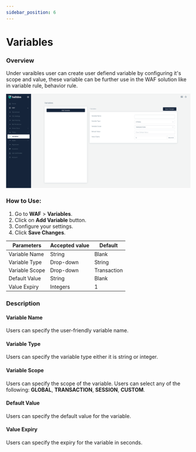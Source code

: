 ```yaml
---
sidebar_position: 6
---
```


# Variables

### Overview
Under varaibles user can create user defiend variable by configuring it's scope and value, these variable can be further use in the WAF solution like in variable rule, behavior rule.  

![Variable](/img/ce-waf/docs/variable.png)  

### How to Use:
1. Go to **WAF** > **Variables**.
2. Click on **Add Variable** button.
3. Configure your settings.
4. Click **Save Changes**.  

| Parameters     | Accepted value |  Default |
|----------------|----------------|----------|
| Variable Name  | String         | Blank    |
| Variable Type  | Drop-down      | String   |
| Variable Scope | Drop-down      | Transaction    |
| Default Value  | String         | Blank    |
| Value Expiry  | Integers         | 1    |

### Description

#### Variable Name
Users can specify the user-friendly variable name.

#### Variable Type
Users can specify the variable type either it is string or integer.

#### Variable Scope
Users can specify the scope of the variable. Users can select any of the following: **GLOBAL**, **TRANSACTION**, **SESSION**, **CUSTOM**.

#### Default Value
Users can specify the default value for the variable.

#### Value Expiry
Users can specify the expiry for the variable in seconds.